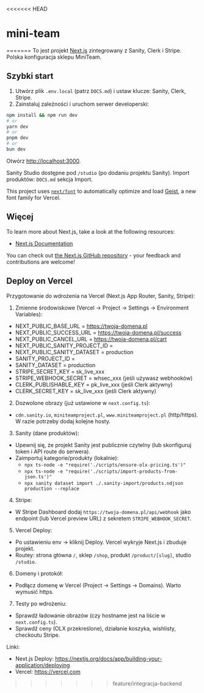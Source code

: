 <<<<<<< HEAD
# mini-team
=======
To jest projekt [Next.js](https://nextjs.org) zintegrowany z Sanity, Clerk i Stripe. Polska konfiguracja sklepu MiniTeam.

## Szybki start

1) Utwórz plik `.env.local` (patrz `DOCS.md`) i ustaw klucze: Sanity, Clerk, Stripe.
2) Zainstaluj zależności i uruchom serwer developerski:

```bash
npm install && npm run dev
# or
yarn dev
# or
pnpm dev
# or
bun dev
```

Otwórz [http://localhost:3000](http://localhost:3000).

Sanity Studio dostępne pod `/studio` (po dodaniu projektu Sanity). Import produktów: `DOCS.md` sekcja Import.

This project uses [`next/font`](https://nextjs.org/docs/app/building-your-application/optimizing/fonts) to automatically optimize and load [Geist](https://vercel.com/font), a new font family for Vercel.

## Więcej

To learn more about Next.js, take a look at the following resources:

- [Next.js Documentation](https://nextjs.org/docs)

You can check out [the Next.js GitHub repository](https://github.com/vercel/next.js) - your feedback and contributions are welcome!

## Deploy on Vercel

Przygotowanie do wdrożenia na Vercel (Next.js App Router, Sanity, Stripe):

1) Zmienne środowiskowe (Vercel → Project → Settings → Environment Variables):

- NEXT_PUBLIC_BASE_URL = https://twoja-domena.pl
- NEXT_PUBLIC_SUCCESS_URL = https://twoja-domena.pl/success
- NEXT_PUBLIC_CANCEL_URL = https://twoja-domena.pl/cart
- NEXT_PUBLIC_SANITY_PROJECT_ID = <Sanity Project ID>
- NEXT_PUBLIC_SANITY_DATASET = production
- SANITY_PROJECT_ID = <Sanity Project ID>
- SANITY_DATASET = production
- STRIPE_SECRET_KEY = sk_live_xxx
- STRIPE_WEBHOOK_SECRET = whsec_xxx (jeśli używasz webhooków)
- CLERK_PUBLISHABLE_KEY = pk_live_xxx (jeśli Clerk aktywny)
- CLERK_SECRET_KEY = sk_live_xxx (jeśli Clerk aktywny)

2) Dozwolone obrazy (już ustawione w `next.config.ts`):
- `cdn.sanity.io`, `miniteamproject.pl`, `www.miniteamproject.pl` (http/https). W razie potrzeby dodaj kolejne hosty.

3) Sanity (dane produktów):
- Upewnij się, że projekt Sanity jest publicznie czytelny (lub skonfiguruj token i API route do serwera).
- Zaimportuj kategorie/produkty (lokalnie):
  - `npx ts-node -e "require('./scripts/ensure-olx-pricing.ts')"`
  - `npx ts-node -e "require('./scripts/import-products-from-json.ts')"`
  - `npx sanity dataset import ./.sanity-import/products.ndjson production --replace`

4) Stripe:
- W Stripe Dashboard dodaj `https://twoja-domena.pl/api/webhook` jako endpoint (lub Vercel preview URL) z sekretem `STRIPE_WEBHOOK_SECRET`.

5) Vercel Deploy:
- Po ustawieniu env → kliknij Deploy. Vercel wykryje Next.js i zbuduje projekt.
- Routey: strona główna `/`, sklep `/shop`, produkt `/product/[slug]`, studio `/studio`.

6) Domeny i protokół:
- Podłącz domenę w Vercel (Project → Settings → Domains). Warto wymusić https.

7) Testy po wdrożeniu:
- Sprawdź ładowanie obrazów (czy hostname jest na liście w `next.config.ts`).
- Sprawdź ceny (OLX przekreślone), działanie koszyka, wishlisty, checkoutu Stripe.

Linki:
- Next.js Deploy: https://nextjs.org/docs/app/building-your-application/deploying
- Vercel: https://vercel.com
>>>>>>> feature/integracja-backend
